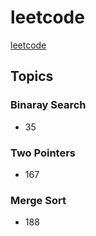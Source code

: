 # leetcode
[leetcode](https://leetcode.com/problemset/all)

## Topics

### Binaray Search
* 35

### Two Pointers
* 167

### Merge Sort
* 188
